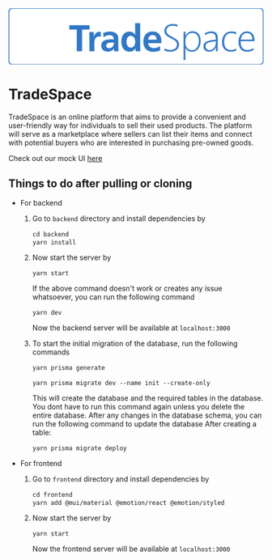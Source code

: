 <img src="./logos/tradespace-lettermark-white.svg">

<!-- <img src="./logos/tradespace-logo-256.svg" align="left"> -->

# TradeSpace

TradeSpace is an online platform that aims to provide a convenient and user-friendly way for individuals to sell their used products. The platform will serve as a marketplace where sellers can list their items and connect with potential buyers who are interested in purchasing pre-owned goods.

Check out our mock UI [here](https://www.figma.com/file/8mDkiKaoGi2AWoaePVHrh5/TradeSpace)

## Things to do after pulling or cloning

- For backend

  1. Go to `backend` directory and install dependencies by
     ```
     cd backend
     yarn install
     ```
  2. Now start the server by
     ```
     yarn start
     ```
     If the above command doesn't work or creates any issue whatsoever, you can run the following command
     ```
     yarn dev
     ```
     Now the backend server will be available at `localhost:3000`
  3. To start the initial migration of the database, run the following commands
   
     ```
     yarn prisma generate
     ```

     ```
     yarn prisma migrate dev --name init --create-only
     ```

     This will create the database and the required tables in the database. You dont have to run this command again unless you delete the entire database. After any changes in the database schema, you can run the following command to update the database
     After creating a table:

     ```
     yarn prisma migrate deploy
     ```

- For frontend

  1. Go to `frontend` directory and install dependencies by

     ```
     cd frontend
     yarn add @mui/material @emotion/react @emotion/styled

     ```

  2. Now start the server by
     ```
     yarn start
     ```
     Now the frontend server will be available at `localhost:3000`

